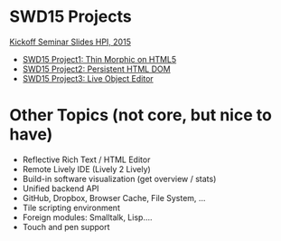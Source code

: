 # SWD15 Projects

[Kickoff Seminar Slides HPI, 2015](https://onedrive.live.com/redir?resid=D333AEE656452F8B!232342&authkey=!AIOfSOHdhvxonI0&ithint=file%2cpptx)

- [SWD15 Project1: Thin Morphic on HTML5](SWD15_Project1)
- [SWD15 Project2: Persistent HTML DOM](SWD15_Project2)
- [SWD15 Project3: Live Object Editor](SWD15_Project3)

# Other Topics (not core, but nice to have)

- Reflective Rich Text / HTML Editor
- Remote Lively IDE (Lively 2 Lively)
- Build-in software visualization (get overview / stats)
- Unified backend API
 - GitHub, Dropbox, Browser Cache, File System, …
- Tile scripting environment
- Foreign modules: Smalltalk, Lisp….
- Touch and pen support					



